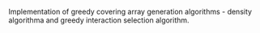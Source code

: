 Implementation of greedy covering array generation algorithms - density algorithma and greedy interaction selection algorithm.